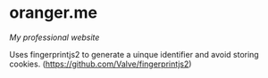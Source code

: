 # oranger.me
*My professional website*

Uses fingerprintjs2 to generate a uinque identifier and avoid storing cookies.
(https://github.com/Valve/fingerprintjs2)
